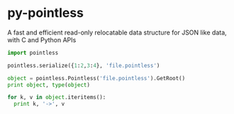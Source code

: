 py-pointless
============

A fast and efficient read-only relocatable data structure for JSON like data, with C and Python APIs

```python
import pointless

pointless.serialize({1:2,3:4}, 'file.pointless')

object = pointless.Pointless('file.pointless').GetRoot()
print object, type(object)

for k, v in object.iteritems():
  print k, '->', v
```
